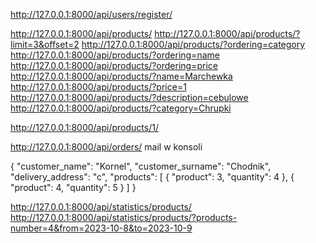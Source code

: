 http://127.0.0.1:8000/api/users/register/

http://127.0.0.1:8000/api/products/
http://127.0.0.1:8000/api/products/?limit=3&offset=2
http://127.0.0.1:8000/api/products/?ordering=category
http://127.0.0.1:8000/api/products/?ordering=name
http://127.0.0.1:8000/api/products/?ordering=price
http://127.0.0.1:8000/api/products/?name=Marchewka
http://127.0.0.1:8000/api/products/?price=1
http://127.0.0.1:8000/api/products/?description=cebulowe
http://127.0.0.1:8000/api/products/?category=Chrupki

http://127.0.0.1:8000/api/products/1/

http://127.0.0.1:8000/api/orders/
mail w konsoli


{
  "customer_name": "Kornel",
  "customer_surname": "Chodnik",
  "delivery_address": "c",
  "products": [
    {
      "product": 3,
      "quantity": 4
    },
    {
      "product": 4,
      "quantity": 5
    }
  ]
}

http://127.0.0.1:8000/api/statistics/products/
http://127.0.0.1:8000/api/statistics/products/?products-number=4&from=2023-10-8&to=2023-10-9
